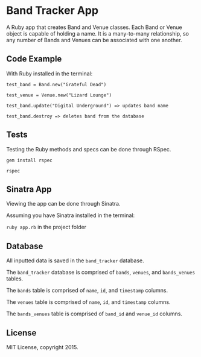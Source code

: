 # Band Tracker App

A Ruby app that creates Band and Venue classes. Each Band or Venue object is capable of holding a name. It is a many-to-many relationship, so any number of Bands and Venues can be associated with one another.

## Code Example

With Ruby installed in the terminal:


```
test_band = Band.new("Grateful Dead")

test_venue = Venue.new("Lizard Lounge")

test_band.update("Digital Underground") => updates band name

test_band.destroy => deletes band from the database
```

## Tests

Testing the Ruby methods and specs can be done through RSpec.

`gem install rspec`

`rspec`

## Sinatra App

Viewing the app can be done through Sinatra.

Assuming you have Sinatra installed in the terminal:

`ruby app.rb` in the project folder

## Database

All inputted data is saved in the `band_tracker` database.

The `band_tracker` database is comprised of `bands`, `venues`, and `bands_venues` tables.

The `bands` table is comprised of `name`, `id`, and `timestamp` columns.

The `venues` table is comprised of `name`, `id`, and `timestamp` columns.

The `bands_venues` table is comprised of `band_id` and `venue_id` columns.

## License

MIT License, copyright 2015. 